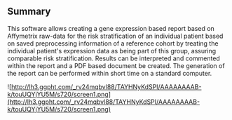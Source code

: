 ## Summary ##
This software allows creating a gene expression based report based on Affymetrix raw-data for the risk stratification of an individual patient based on saved preprocessing information of a reference cohort by treating the individual patient's expression data as being part of this group, assuring comparable risk stratification. Results can be interpreted and commented within the report and a PDF based document be created. The generation of the report can be performed within short time on a standard computer.

![http://lh3.ggpht.com/_rv24mqbvl88/TAYHNyKdSPI/AAAAAAAAB-k/touUQYjYU5M/s720/screen1.png](http://lh3.ggpht.com/_rv24mqbvl88/TAYHNyKdSPI/AAAAAAAAB-k/touUQYjYU5M/s720/screen1.png)
